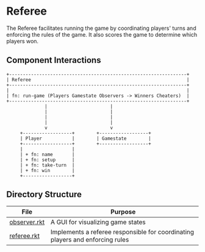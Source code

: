 # Referee

The Referee facilitates running the game by coordinating players' turns and enforcing the rules of the game. It also scores the game to determine which players won.

## Component Interactions

```
+-----------------------------------------------------------------+
| Referee                                                         |
+-----------------------------------------------------------------+
|                                                                 |
| fn: run-game (Players Gamestate Observers -> Winners Cheaters)  |
+-----------------------------------------------------------------+
              |                       |
              |                       | 
              |                       |
              |                       |
              v                       v
     +------------------+        +------------------+
     | Player           |        | Gamestate        |
     +------------------+        +------------------+
     |                  |
     | + fn: name       |
     | + fn: setup      |
     | + fn: take-turn  |
     | + fn: win        |
     +------------------+        
```

## Directory Structure

| File | Purpose |
| --------- | ------- |
| [observer.rkt](observer.rkt) | A GUI for visualizing game states |
| [referee.rkt](referee.rkt) | Implements a referee responsible for coordinating players and enforcing rules |
